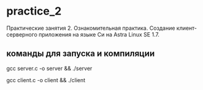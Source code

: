 # practice_2
Практические занятия 2. Ознакомительная практика. Создание клиент-серверного приложения на языке Си на Astra Linux SE 1.7.

## команды для запуска и компиляции

gcc server.c -o server && ./server

gcc client.c -o client && ./client
